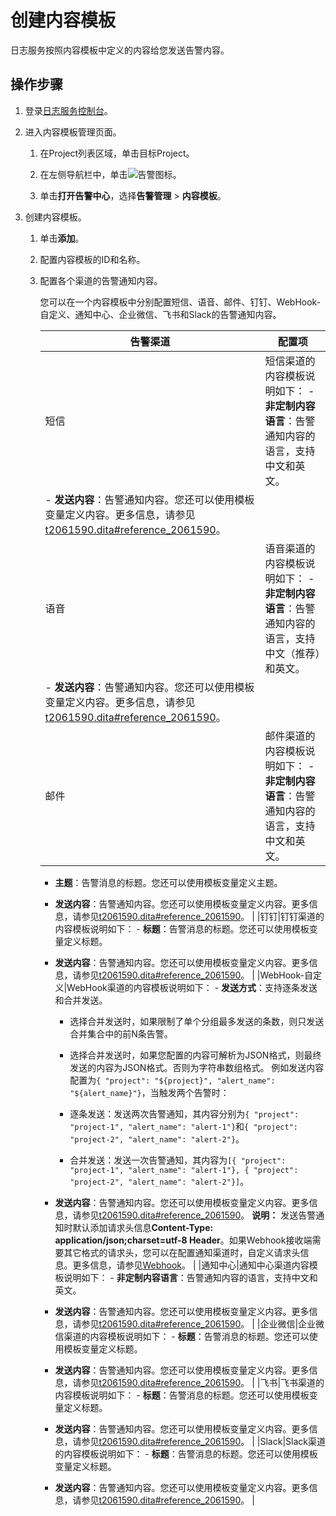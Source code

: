 # 创建内容模板

日志服务按照内容模板中定义的内容给您发送告警内容。

## 操作步骤

1.  登录[日志服务控制台](https://sls.console.aliyun.com)。

2.  进入内容模板管理页面。

    1.  在Project列表区域，单击目标Project。

    2.  在左侧导航栏中，单击![告警](https://static-aliyun-doc.oss-accelerate.aliyuncs.com/assets/img/zh-CN/2706912261/p110115.png)图标。

    3.  单击**打开告警中心**，选择**告警管理** \> **内容模板**。

3.  创建内容模板。

    1.  单击**添加**。

    2.  配置内容模板的ID和名称。

    3.  配置各个渠道的告警通知内容。

        您可以在一个内容模板中分别配置短信、语音、邮件、钉钉、WebHook-自定义、通知中心、企业微信、飞书和Slack的告警通知内容。

        |告警渠道|配置项|
        |----|---|
        |短信|短信渠道的内容模板说明如下：        -   **非定制内容语言**：告警通知内容的语言，支持中文和英文。
        -   **发送内容**：告警通知内容。您还可以使用模板变量定义内容。更多信息，请参见[t2061590.dita\#reference\_2061590](/cn.zh-CN/告警/告警（新版）/通知管理/通知渠道/内容模板变量说明.md)。 |
        |语音|语音渠道的内容模板说明如下：        -   **非定制内容语言**：告警通知内容的语言，支持中文（推荐）和英文。
        -   **发送内容**：告警通知内容。您还可以使用模板变量定义内容。更多信息，请参见[t2061590.dita\#reference\_2061590](/cn.zh-CN/告警/告警（新版）/通知管理/通知渠道/内容模板变量说明.md)。 |
        |邮件|邮件渠道的内容模板说明如下：        -   **非定制内容语言**：告警通知内容的语言，支持中文和英文。
        -   **主题**：告警消息的标题。您还可以使用模板变量定义主题。
        -   **发送内容**：告警通知内容。您还可以使用模板变量定义内容。更多信息，请参见[t2061590.dita\#reference\_2061590](/cn.zh-CN/告警/告警（新版）/通知管理/通知渠道/内容模板变量说明.md)。 |
        |钉钉|钉钉渠道的内容模板说明如下：        -   **标题**：告警消息的标题。您还可以使用模板变量定义标题。
        -   **发送内容**：告警通知内容。您还可以使用模板变量定义内容。更多信息，请参见[t2061590.dita\#reference\_2061590](/cn.zh-CN/告警/告警（新版）/通知管理/通知渠道/内容模板变量说明.md)。 |
        |WebHook-自定义|WebHook渠道的内容模板说明如下：        -   **发送方式**：支持逐条发送和合并发送。

            -   选择合并发送时，如果限制了单个分组最多发送的条数，则只发送合并集合中的前N条告警。
            -   选择合并发送时，如果您配置的内容可解析为JSON格式，则最终发送的内容为JSON格式。否则为字符串数组格式。
例如发送内容配置为`{ "project": "${project}", "alert_name": "${alert_name}"}`，当触发两个告警时：

            -   逐条发送：发送两次告警通知，其内容分别为`{ "project": "project-1", "alert_name": "alert-1"}`和`{ "project": "project-2", "alert_name": "alert-2"}`。
            -   合并发送：发送一次告警通知，其内容为`[{ "project": "project-1", "alert_name": "alert-1"}, { "project": "project-2", "alert_name": "alert-2"}]`。
        -   **发送内容**：告警通知内容。您还可以使用模板变量定义内容。更多信息，请参见[t2061590.dita\#reference\_2061590](/cn.zh-CN/告警/告警（新版）/通知管理/通知渠道/内容模板变量说明.md)。
**说明：** 发送告警通知时默认添加请求头信息**Content-Type: application/json;charset=utf-8 Header**。如果Webhook接收端需要其它格式的请求头，您可以在配置通知渠道时，自定义请求头信息。更多信息，请参见[Webhook](/cn.zh-CN/告警/告警（新版）/通知管理/通知渠道/通知渠道说明.md)。 |
        |通知中心|通知中心渠道内容模板说明如下：        -   **非定制内容语言**：告警通知内容的语言，支持中文和英文。
        -   **发送内容**：告警通知内容。您还可以使用模板变量定义内容。更多信息，请参见[t2061590.dita\#reference\_2061590](/cn.zh-CN/告警/告警（新版）/通知管理/通知渠道/内容模板变量说明.md)。 |
        |企业微信|企业微信渠道的内容模板说明如下：        -   **标题**：告警消息的标题。您还可以使用模板变量定义标题。
        -   **发送内容**：告警通知内容。您还可以使用模板变量定义内容。更多信息，请参见[t2061590.dita\#reference\_2061590](/cn.zh-CN/告警/告警（新版）/通知管理/通知渠道/内容模板变量说明.md)。 |
        |飞书|飞书渠道的内容模板说明如下：        -   **标题**：告警消息的标题。您还可以使用模板变量定义标题。
        -   **发送内容**：告警通知内容。您还可以使用模板变量定义内容。更多信息，请参见[t2061590.dita\#reference\_2061590](/cn.zh-CN/告警/告警（新版）/通知管理/通知渠道/内容模板变量说明.md)。 |
        |Slack|Slack渠道的内容模板说明如下：        -   **标题**：告警消息的标题。您还可以使用模板变量定义标题。
        -   **发送内容**：告警通知内容。您还可以使用模板变量定义内容。更多信息，请参见[t2061590.dita\#reference\_2061590](/cn.zh-CN/告警/告警（新版）/通知管理/通知渠道/内容模板变量说明.md)。 |


